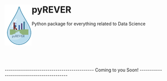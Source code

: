# pyREVER <img width="17%" align = "left" src="https://github.com/reyvnth/pyREVER/blob/main/pyREVERlogo.png">
Python package for everything related to Data Science




</br>
</br>
</br>
</br>
</br>
</br>





-------------------------------------------- Coming to you Soon! ------------------------------------------
